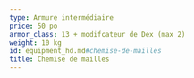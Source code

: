 ```yaml
---
type: Armure intermédiaire
price: 50 po
armor_class: 13 + modifcateur de Dex (max 2)
weight: 10 kg
id: equipment_hd.md#chemise-de-mailles
title: Chemise de mailles
---
```


